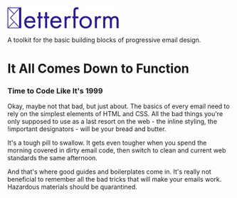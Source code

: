 ![Letterform](https://raw.githubusercontent.com/hreilly/letterform/master/Images/letterform-dark.png "Letterform | An email toolkit")

A toolkit for the basic building blocks of progressive email design.

# It All Comes Down to Function
### Time to Code Like It's 1999

Okay, maybe not that bad, but just about. The basics of every email need to rely on the simplest elements of HTML and CSS. All the bad things you're only supposed to use as a last resort on the web - the inline styling, the !important designators - will be your bread and butter.

It's a tough pill to swallow. It gets even tougher when you spend the morning covered in dirty email code, then switch to clean and current web standards the same afternoon.

And that's where good guides and boilerplates come in. It's really not beneficial to remember all the bad tricks that will make your emails work. Hazardous materials should be quarantined.
